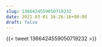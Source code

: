 ```yaml
---
slug: 1366424559050719232
date: 2021-03-01 16:26:16+00:00
draft: false
---
```


{{< tweet 1366424559050719232 >}}
